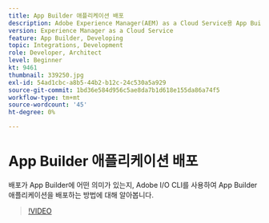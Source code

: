 ```yaml
---
title: App Builder 애플리케이션 배포
description: Adobe Experience Manager(AEM) as a Cloud Service용 App Builder 애플리케이션을 배포하는 방법에 대해 알아봅니다.
version: Experience Manager as a Cloud Service
feature: App Builder, Developing
topic: Integrations, Development
role: Developer, Architect
level: Beginner
kt: 9461
thumbnail: 339250.jpg
exl-id: 54ad1cbc-a8b5-44b2-b12c-24c530a5a929
source-git-commit: 1bd36e584d956c5ae8da7b1d618e155da86a74f5
workflow-type: tm+mt
source-wordcount: '45'
ht-degree: 0%

---
```


# App Builder 애플리케이션 배포

배포가 App Builder에 어떤 의미가 있는지, Adobe I/O CLI를 사용하여 App Builder 애플리케이션을 배포하는 방법에 대해 알아봅니다.

>[!VIDEO](https://video.tv.adobe.com/v/339250/?quality=12&learn=on)
